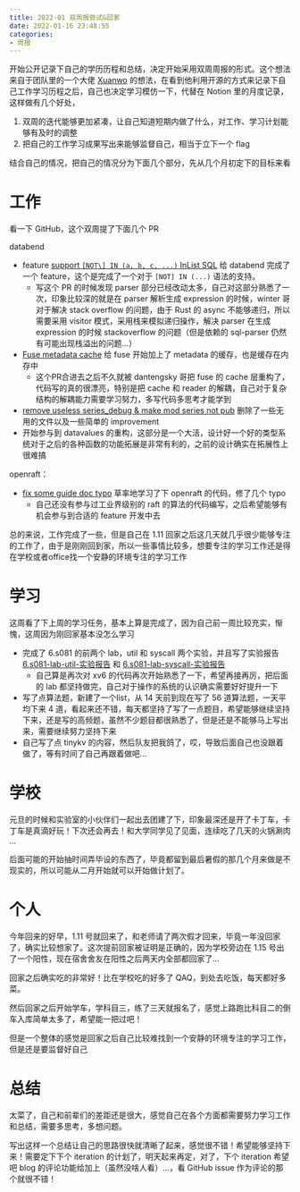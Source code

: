 ```yaml
---
title: 2022-01 双周报尝试&回家
date: 2022-01-16 23:48:55
categories:
- 周报
---
```


开始公开记录下自己的学历历程和总结，决定开始采用双周周报的形式。这个想法来自于团队里的一个大佬 [Xuanwo](https://xuanwo.io/) 的想法，在看到他利用开源的方式来记录下自己工作学习历程之后，自己也决定学习模仿一下，代替在 Notion 里的月度记录，这样做有几个好处，

1. 双周的迭代能够更加紧凑，让自己知道短期内做了什么，对工作、学习计划能够有及时的调整
2. 把自己的工作学习成果写出来能够监督自己，相当于立下一个 flag

结合自己的情况，把自己的情况分为下面几个部分，先从几个月初定下的目标来看

# 工作

看一下 GitHub，这个双周提了下面几个 PR

databend

* feature [support `[NOT\] IN (a, b, c, ...)` InList SQL](https://github.com/datafuselabs/databend/pull/3805) 给 databend 完成了一个 feature，这个是完成了一个对于 `[NOT] IN (...)` 语法的支持。
  * 写这个 PR 的时候发现 parser 部分已经改动太多，自己对这部分熟悉了一次，印象比较深的就是在 parser 解析生成 expression 的时候，winter 哥对于解决 stack overflow 的问题，由于 Rust 的 async 不能够递归，所以需要采用 visitor 模式，采用栈来模拟递归操作，解决 parser 在生成 expression 的时候 stackoverflow 的问题（但是依赖的 sql-parser 仍然有可能出现栈溢出的问题…）
* [Fuse metadata cache](https://github.com/datafuselabs/databend/pull/3761) 给 fuse 开始加上了 metadata 的缓存，也是缓存在内存中
  * 这个PR合进去之后不久就被 dantengsky 哥把 fuse 的 cache 层重构了，代码写的真的很漂亮，特别是把 cache 和 reader 的解耦，自己对于复杂结构的解耦能力需要学习努力，多写代码多思考才能学到
* [remove useless series_debug & make mod series not pub](https://github.com/datafuselabs/databend/pull/3779)  删除了一些无用的文件以及一些简单的 improvement
* 开始参与到 datavalues 的重构，这部分是一个大活，设计好一个好的类型系统对于之后的各种函数的功能拓展是非常有利的，之前的设计确实在拓展性上很难搞

openraft：

* [fix some guide doc typo](https://github.com/datafuselabs/openraft/pull/57) 草率地学习了下 openraft 的代码，修了几个 typo
  * 自己还没有参与过工业界级别的 raft 的算法的代码编写，之后希望能够有机会参与到合适的 feature 开发中去

总的来说，工作完成了一些，但是自己在 1.11 回家之后这几天就几乎很少能够专注的工作了，由于是刚刚回到家，所以一些事情比较多，想要专注的学习工作还是得在学校或者office找一个安静的环境专注的学习工作

# 学习

这周看了下上周的学习任务，基本上算是完成了，因为自己前一周比较充实，惭愧，这周因为刚回家基本没怎么学习

* 完成了 6.s081 的前两个 lab，util  和 syscall 两个实验，并且写了实验报告 [6.s081-lab-util-实验报告](https://tanweime.com/2022/01/03/6-s081-lab-util-实验报告/) 和 [6.s081-lab-syscall-实验报告](https://tanweime.com/2022/01/09/6-s081-lab-syscall-实验报告/)
  * 自己算是再次对 xv6 的代码再次开始熟悉了一下，希望再接再厉，把后面的 lab 都坚持做完，自己对于操作的系统的认识确实需要好好提升一下
* 写了点算法题，新建了一个list，从 14 天前到现在写了 56 道算法题，一天平均下来 4 道，看起来还不错，每天都坚持了写了一点题目，希望能够继续坚持下来，还是写的高频题，虽然不少题目都很熟悉了，但是还是不能够马上写出来，需要继续努力坚持下来
* 自己写了点 tinykv 的内容，然后队友把我鸽了，哎，导致后面自己也没跟着做了，等有时间了自己再跟着做吧…

# 学校

元旦的时候和实验室的小伙伴们一起出去团建了下，印象最深还是开了卡丁车，卡丁车是真滴好玩！下次还会再去！和大学同学见了见面，连续吃了几天的火锅涮肉 …

后面可能的开始抽时间弄毕设的东西了，毕竟都留到最后暑假的那几个月来做是不现实的，所以可能从二月开始就可以开始做计划了。

# 个人

今年回来的好早，1.11 号就回来了，和老师请了两次假才回来，毕竟一年没回家了，确实比较想家了。这次提前回家被证明是正确的，因为学校旁边在 1.15 号出了一个阳性，现在宿舍舍友在阳性之后两天内全部都回家了…

回家之后确实吃的非常好！比在学校吃的好多了 QAQ，到处去吃饭，每天都好多菜。

然后回家之后开始学车，学科目三，练了三天就报名了，感觉上路跑比科目二的倒车入库简单太多了，希望能一把过吧！

但是一个整体的感觉是回家之后自己比较难找到一个安静的环境专注的学习工作，但是还是要监督好自己

# 总结

太菜了，自己和前辈们的差距还是很大，感觉自己在各个方面都需要努力学习工作和总结，需要多思考，多想问题。

写出这样一个总结让自己的思路很快就清晰了起来，感觉很不错！希望能够坚持下来！需要定下下个 iteration 的计划了，明天起来再定，对了，下个 iteration 希望吧 blog 的评论功能给加上（虽然没啥人看）…，看 GitHub issue 作为评论的那个就很不错！
